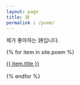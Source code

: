 ```yaml
---
layout: page
title: 詩
permalink : /poem/
---
```


<div id="archives">
<div class="archive-group">
<div id="#poem"></div>
<p></p>  
<p> 제가 좋아하는 詩입니다.   </p>

{% for item in site.poem %}
      <article class="archive-item">
      <a href="{{ item.url }}">{{ item.title }}</a>
      </article>      
{% endfor %}

</div>

</div>
